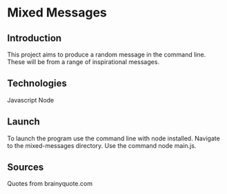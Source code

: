 # Mixed Messages

## Introduction

This project aims to produce a random message in the command line. These will be from a range of inspirational messages.

## Technologies

Javascript
Node

## Launch

To launch the program use the command line with node installed.
Navigate to the mixed-messages directory.
Use the command node main.js.

## Sources

Quotes from brainyquote.com
